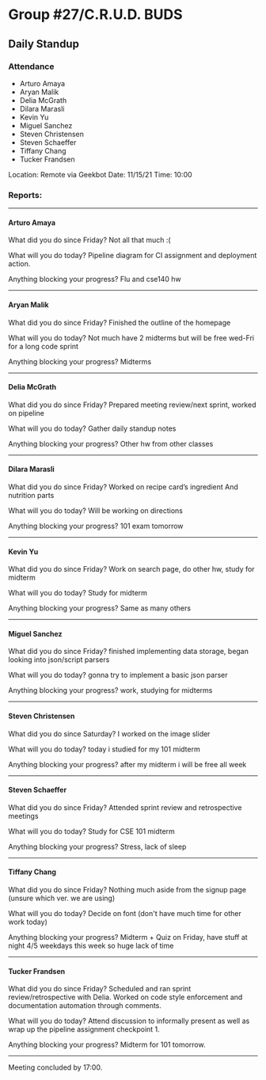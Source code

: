 # Group #27/C.R.U.D. BUDS
## Daily Standup

### Attendance
- Arturo Amaya
- Aryan Malik
- Delia McGrath
- Dilara Marasli
- Kevin Yu
- Miguel Sanchez
- Steven Christensen
- Steven Schaeffer
- Tiffany Chang
- Tucker Frandsen

Location: Remote via Geekbot
Date: 11/15/21
Time: 10:00

### Reports:

<hr />

#### Arturo Amaya

What did you do since Friday?
Not all that much :(

What will you do today?
Pipeline diagram for CI assignment and deployment action.

Anything blocking your progress?
Flu and cse140 hw

<hr />

#### Aryan Malik

What did you do since Friday?
Finished the outline of the homepage

What will you do today?
Not much have 2 midterms but will be free wed-Fri for a long code sprint

Anything blocking your progress?
Midterms

<hr />

#### Delia McGrath

What did you do since Friday?
Prepared meeting review/next sprint, worked on pipeline

What will you do today?
Gather daily standup notes

Anything blocking your progress?
Other hw from other classes

<hr />

#### Dilara Marasli 

What did you do since Friday?
Worked on recipe card’s ingredient And nutrition parts

What will you do today?
Will be working on directions

Anything blocking your progress?
101 exam tomorrow

<hr />

#### Kevin Yu

What did you do since Friday?
Work on search page, do other hw, study for midterm

What will you do today?
Study for midterm

Anything blocking your progress?
Same as many others

<hr />

#### Miguel Sanchez

What did you do since Friday?
finished implementing data storage, began looking into json/script parsers

What will you do today?
gonna try to implement a basic json parser

Anything blocking your progress?
work, studying for midterms

<hr />

#### Steven Christensen

What did you do since Saturday?
I worked on the image slider

What will you do today?
today i studied for my 101 midterm

Anything blocking your progress?
after my midterm i will be free all week

<hr />

#### Steven Schaeffer

What did you do since Friday?
Attended sprint review and retrospective meetings

What will you do today?
Study for CSE 101 midterm

Anything blocking your progress?
Stress, lack of sleep

<hr />

#### Tiffany Chang

What did you do since Friday?
Nothing much aside from the signup page (unsure which ver. we are using)

What will you do today?
Decide on font (don't have much time for other work today)

Anything blocking your progress?
Midterm + Quiz on Friday, have stuff at night 4/5 weekdays this week so huge lack of time

<hr />

#### Tucker Frandsen

What did you do since Friday?
Scheduled and ran sprint review/retrospective with Delia. Worked on code style enforcement and documentation automation through comments.

What will you do today?
Attend discussion to informally present as well as wrap up the pipeline assignment checkpoint 1.

Anything blocking your progress?
Midterm for 101 tomorrow.

<hr />

Meeting concluded by 17:00.